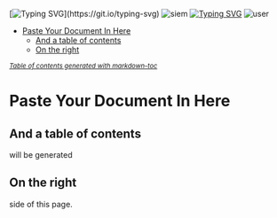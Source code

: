 [![Typing SVG](https://readme-typing-svg.herokuapp.com?color=%2336BCF7&lines=What+is+cybersecurity+?)](https://git.io/typing-svg)  
![siem](https://github.com/user-attachments/assets/6487fd32-1d3a-49ec-bd8f-3ccab87f7675)
[![Typing SVG](https://readme-typing-svg.herokuapp.com?color=%2336BCF7&lines=Alarm)](https://git.io/typing-svg) 
![user](https://github.com/user-attachments/assets/b2773a6d-ba43-4e32-8180-b72afe628dd1)



- [Paste Your Document In Here](#paste-your-document-in-here)
  * [And a table of contents](#and-a-table-of-contents)
  * [On the right](#on-the-right)

<small><i><a href='http://ecotrust-canada.github.io/markdown-toc/'>Table of contents generated with markdown-toc</a></i></small>


# Paste Your Document In Here

## And a table of contents

will be generated

## On the right

side of this page.


